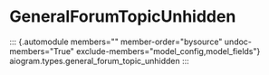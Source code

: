# GeneralForumTopicUnhidden

::: {.automodule members="" member-order="bysource" undoc-members="True" exclude-members="model_config,model_fields"}
aiogram.types.general_forum_topic_unhidden
:::

